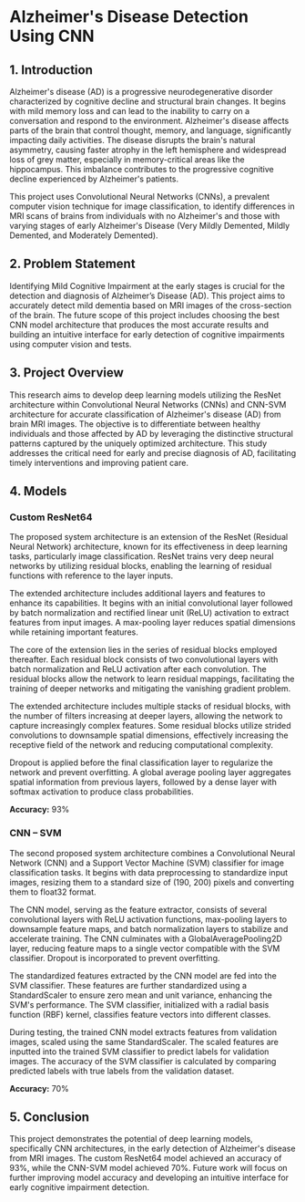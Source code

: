 # Alzheimer's Disease Detection Using CNN

## 1. Introduction

Alzheimer's disease (AD) is a progressive neurodegenerative disorder characterized by cognitive decline and structural brain changes. It begins with mild memory loss and can lead to the inability to carry on a conversation and respond to the environment. Alzheimer's disease affects parts of the brain that control thought, memory, and language, significantly impacting daily activities. The disease disrupts the brain's natural asymmetry, causing faster atrophy in the left hemisphere and widespread loss of grey matter, especially in memory-critical areas like the hippocampus. This imbalance contributes to the progressive cognitive decline experienced by Alzheimer's patients.

This project uses Convolutional Neural Networks (CNNs), a prevalent computer vision technique for image classification, to identify differences in MRI scans of brains from individuals with no Alzheimer's and those with varying stages of early Alzheimer's Disease (Very Mildly Demented, Mildly Demented, and Moderately Demented).

## 2. Problem Statement

Identifying Mild Cognitive Impairment at the early stages is crucial for the detection and diagnosis of Alzheimer’s Disease (AD). This project aims to accurately detect mild dementia based on MRI images of the cross-section of the brain. The future scope of this project includes choosing the best CNN model architecture that produces the most accurate results and building an intuitive interface for early detection of cognitive impairments using computer vision and tests.

## 3. Project Overview

This research aims to develop deep learning models utilizing the ResNet architecture within Convolutional Neural Networks (CNNs) and CNN-SVM architecture for accurate classification of Alzheimer's disease (AD) from brain MRI images. The objective is to differentiate between healthy individuals and those affected by AD by leveraging the distinctive structural patterns captured by the uniquely optimized architecture. This study addresses the critical need for early and precise diagnosis of AD, facilitating timely interventions and improving patient care.


## 4. Models

### Custom ResNet64

The proposed system architecture is an extension of the ResNet (Residual Neural Network) architecture, known for its effectiveness in deep learning tasks, particularly image classification. ResNet trains very deep neural networks by utilizing residual blocks, enabling the learning of residual functions with reference to the layer inputs.

The extended architecture includes additional layers and features to enhance its capabilities. It begins with an initial convolutional layer followed by batch normalization and rectified linear unit (ReLU) activation to extract features from input images. A max-pooling layer reduces spatial dimensions while retaining important features.

The core of the extension lies in the series of residual blocks employed thereafter. Each residual block consists of two convolutional layers with batch normalization and ReLU activation after each convolution. The residual blocks allow the network to learn residual mappings, facilitating the training of deeper networks and mitigating the vanishing gradient problem.

The extended architecture includes multiple stacks of residual blocks, with the number of filters increasing at deeper layers, allowing the network to capture increasingly complex features. Some residual blocks utilize strided convolutions to downsample spatial dimensions, effectively increasing the receptive field of the network and reducing computational complexity.

Dropout is applied before the final classification layer to regularize the network and prevent overfitting. A global average pooling layer aggregates spatial information from previous layers, followed by a dense layer with softmax activation to produce class probabilities.

**Accuracy:** 93%

### CNN – SVM

The second proposed system architecture combines a Convolutional Neural Network (CNN) and a Support Vector Machine (SVM) classifier for image classification tasks. It begins with data preprocessing to standardize input images, resizing them to a standard size of (190, 200) pixels and converting them to float32 format.

The CNN model, serving as the feature extractor, consists of several convolutional layers with ReLU activation functions, max-pooling layers to downsample feature maps, and batch normalization layers to stabilize and accelerate training. The CNN culminates with a GlobalAveragePooling2D layer, reducing feature maps to a single vector compatible with the SVM classifier. Dropout is incorporated to prevent overfitting.

The standardized features extracted by the CNN model are fed into the SVM classifier. These features are further standardized using a StandardScaler to ensure zero mean and unit variance, enhancing the SVM's performance. The SVM classifier, initialized with a radial basis function (RBF) kernel, classifies feature vectors into different classes.

During testing, the trained CNN model extracts features from validation images, scaled using the same StandardScaler. The scaled features are inputted into the trained SVM classifier to predict labels for validation images. The accuracy of the SVM classifier is calculated by comparing predicted labels with true labels from the validation dataset.

**Accuracy:** 70%

## 5. Conclusion

This project demonstrates the potential of deep learning models, specifically CNN architectures, in the early detection of Alzheimer's disease from MRI images. The custom ResNet64 model achieved an accuracy of 93%, while the CNN-SVM model achieved 70%. Future work will focus on further improving model accuracy and developing an intuitive interface for early cognitive impairment detection.
